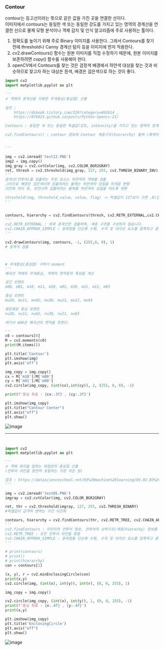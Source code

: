 ### Contour  
contour는 등고선이라는 뜻으로 같은 값을 가진 곳을 연결한 선이다.     
이미지에서 contours는 동일한 색 또는 동일한 강도를 가지고 있는 영역의 경계선을 연결한 선으로 물체 모형 분석이나 객체 감지 및 인식 알고리즘에 주로 사용하는 툴이다.

1. 정확도를 높이기 위해 주로 Binary 이미지를 사용한다. 그래서 Contours를 찾기 전에 threshold나 Canny 경계선 탐지 등을 이미지에 먼저 적용한다.    
2. cv2.drawContours() 함수는 원본 이미지를 직접 수정하기 때문에, 원본 이미지를 보존하려면 copy() 함수를 사용해야 한다.      
3. openCV에서 Contours를 찾는 것은 검정색 배경에서 하얀색 대상을 찾는 것과 비슷하므로 찾고자 하는 대상은 흰색, 배경은 검은색으로 하는 것이 좋다.     



```python
import cv2
import matplotlib.pyplot as plt

'''
✔ 객체의 윤곽선을 이용한 무게중심(중심점) 산출
 
참조 : 
    https://dsbook.tistory.com/220?category=802614 , 
    https://076923.github.io/posts/Python-opencv-21/

Contours : 동일한 색 또는 동일한 픽셀값(강도, intensity)을 가지고 있는 영역의 경계선 정보

cv2.findContours() : contour 정보와 Contour 계층구조(hierarchy) 출력 (흑백이미지, 이진화된 이미지에만 적용가능) 


'''

img = cv2.imread('test12.PNG')
img2 = img.copy()
img_gray = cv2.cvtColor(img, cv2.COLOR_BGR2GRAY)
ret, thresh = cv2.threshold(img_gray, 127, 255, cv2.THRESH_BINARY_INV)
'''
윤곽선(컨투어)를 검출하는 주된 요소는 하얀색의 객체를 검출
그러므로 배경은 검은색이며 검출하려는 물체는 하얀색의 성질을 띄게끔 변형
이진화 처리 후, 반전시켜 검출하려는 물체를 하얀색의 성질을 띄도록 변환

threshold(img, threshold_value, value, flag) -> 픽셀값이 127보다 크면 ,0(검은색) 작으면 value(255(흰색))으로 할당
'''


contours, hierarchy = cv2.findContours(thresh, cv2.RETR_EXTERNAL,cv2.CHAIN_APPROX_SIMPLE)
'''
cv2.RETR_EXTERNAL : 외곽 윤곽선만 검출하며, 계층 구조를 구성하지 않습니다.
cv2.CHAIN_APPROX_SIMPLE : 윤곽점들 단순화 수평, 수직 및 대각선 요소를 압축하고 끝점만 남겨 둡니다.
'''

cv2.drawContours(img, contours, -1, (255,0, 0), 1)
# 윤곽석 검출



# 무게중심(중심점) 구하기 moment
'''
폐곡선 객체의 무게중심, 객체의 면적등의 특성을 계산

공간 모멘트 
m00, m01, m10, m11, m20, m02, m30, m21, m12, m03

중심 모멘트
mu20, mu11, mu02, mu30, mu21, mu12, mu03

평준화된 중심 모멘트 
nu20, nu11, nu02, nu30, nu21, nu03

여기서 m00은 폐곡선의 면적을 뜻한다.

'''
c0 = contours[0]
M = cv2.moments(c0)
print(M.items())

plt.title('Contour')
plt.imshow(img)
plt.axis('off')

img_copy = img.copy()
cx = M['m10']/M['m00']
cy = M['m01']/M['m00']
cv2.circle(img_copy, (int(cx),int(cy)), 2, (255, 0, 0), -1)

print(f'중심 좌표 : {cx:.3f} , {cy:.3f}')

plt.imshow(img_copy)
plt.title("Contour Center")
plt.axis("off")
plt.show()

```
![image](https://user-images.githubusercontent.com/74512114/149887917-4619154f-018d-4cbb-bbc1-853a16b1f609.png)

<hr> 

```python


import cv2
import matplotlib.pyplot as plt

'''
✔ 객체 외각을 접하는 외접원의 중심점 산출
(컨투어 라인을 완전히 포함하는 가장 작은 원)

참조 : https://datascienceschool.net/03%20machine%20learning/03.02.03%20%EC%9D%B4%EB%AF%B8%EC%A7%80%20%EC%BB%A8%ED%88%AC%EC%96%B4.html
'''

img = cv2.imread('test05.PNG')
imgray = cv2.cvtColor(img, cv2.COLOR_BGR2GRAY)

ret, thr = cv2.threshold(imgray, 127, 255, cv2.THRESH_BINARY)
#픽셀값이 급격히 변하는 구간 이진화

contours, hierarchy = cv2.findContours(thr, cv2.RETR_TREE, cv2.CHAIN_APPROX_SIMPLE)
'''
cv2.findContours : 이미지의 컨투어 정보, 컨투어의 상하구조/계층(hierachy) 정보를 출력
cv2.RETR_TREE : 모든 컨투어 라인을 찾음
cv2.CHAIN_APPROX_SIMPLE : 윤곽점들 단순화 수평, 수직 및 대각선 요소를 압축하고 끝점 남김
'''

# print(contours)
# print()
# print(hierarchy)
con = contours[1]

(x, y), r = cv2.minEnclosingCircle(con)
print(x,y)
cv2.circle(img, (int(x), int(y)), int(r), (0, 0, 255), 1)

img_copy = img.copy()

cv2.circle(img_copy, (int(x), int(y)), 1, (0, 0, 255), -1)
print(f'중심 좌표 : {x:.4f} , {y:.4f}')
print(x,y)

plt.imshow(img_copy)
plt.title('EnclosingCircle')
plt.axis("off")
plt.show()

```
![image](https://user-images.githubusercontent.com/74512114/149888019-6cf67d2c-663e-46db-a096-d8951c212c07.png)


